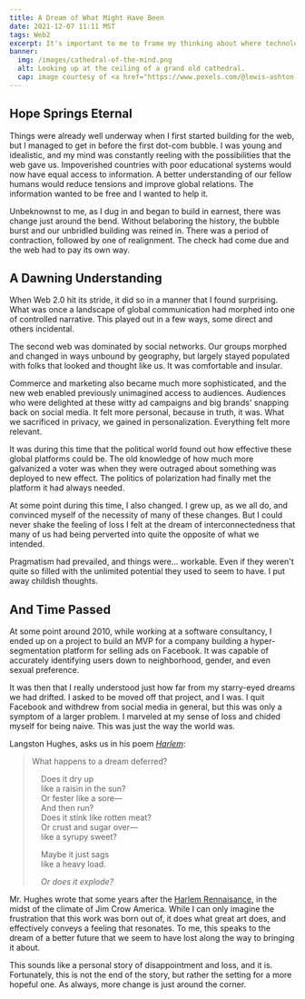```yaml
---
title: A Dream of What Might Have Been
date: 2021-12-07 11:11 MST
tags: Web2
excerpt: It's important to me to frame my thinking about where technology is heading by reflecting on my personal experience of where it's come from. What's past is prologue.
banner:
  img: /images/cathedral-of-the-mind.png
  alt: Looking up at the ceiling of a grand old cathedral.
  cap: image courtesy of <a href="https://www.pexels.com/@lewis-ashton-117694088">Lewis Ashton</a>, CC0
---
```


## Hope Springs Eternal

Things were already well underway when I first started building for the web, but I managed to get in before the first dot-com bubble. I was young and idealistic, and my mind was constantly reeling with the possibilities that the web gave us. Impoverished countries with poor educational systems would now have equal access to information. A better understanding of our fellow humans would reduce tensions and improve global relations. The information wanted to be free and I wanted to help it.

Unbeknownst to me, as I dug in and began to build in earnest, there was change just around the bend. Without belaboring the history, the bubble burst and our unbridled building was reined in. There was a period of contraction, followed by one of realignment. The check had come due and the web had to pay its own way.

## A Dawning Understanding

When Web 2.0 hit its stride, it did so in a manner that I found surprising. What was once a landscape of global communication had morphed into one of controlled narrative. This played out in a few ways, some direct and others incidental.

The second web was dominated by social networks. Our groups morphed and changed in ways unbound by geography, but largely stayed populated with folks that looked and thought like us. It was comfortable and insular.

Commerce and marketing also became much more sophisticated, and the new web enabled previously unimagined access to audiences. Audiences who were delighted at these witty ad campaigns and big brands' snapping back on social media. It felt more personal, because in truth, it was. What we sacrificed in privacy, we gained in personalization. Everything felt more relevant.

It was during this time that the political world found out how effective these global platforms could be. The old knowledge of how much more galvanized a voter was when they were outraged about something was deployed to new effect. The politics of polarization had finally met the platform it had always needed.

At some point during this time, I also changed. I grew up, as we all do, and convinced myself of the necessity of many of these changes. But I could never shake the feeling of loss I felt at the dream of interconnectedness that many of us had being perverted into quite the opposite of what we intended.

Pragmatism had prevailed, and things were... workable. Even if they weren't quite so filled with the unlimited potential they used to seem to have. I put away childish thoughts.

## And Time Passed

At some point around 2010, while working at a software consultancy, I ended up on a project to build an MVP for a company building a hyper-segmentation platform for selling ads on Facebook. It was capable of accurately identifying users down to neighborhood, gender, and even sexual preference.

It was then that I really understood just how far from my starry-eyed dreams we had drifted. I asked to be moved off that project, and I was. I quit Facebook and withdrew from social media in general, but this was only a symptom of a larger problem. I marveled at my sense of loss and chided myself for being naive. This was just the way the world was.

Langston Hughes, asks us in his poem [_Harlem_](https://www.poetryfoundation.org/poems/46548/harlem):

> What happens to a dream deferred?
>
> &nbsp;&nbsp;&nbsp;&nbsp;Does it dry up  
> &nbsp;&nbsp;&nbsp;&nbsp;like a raisin in the sun?  
> &nbsp;&nbsp;&nbsp;&nbsp;Or fester like a sore&mdash;  
> &nbsp;&nbsp;&nbsp;&nbsp;And then run?  
> &nbsp;&nbsp;&nbsp;&nbsp;Does it stink like rotten meat?  
> &nbsp;&nbsp;&nbsp;&nbsp;Or crust and sugar over&mdash;  
> &nbsp;&nbsp;&nbsp;&nbsp;like a syrupy sweet?
>
> &nbsp;&nbsp;&nbsp;&nbsp;Maybe it just sags  
> &nbsp;&nbsp;&nbsp;&nbsp;like a heavy load.
>
> &nbsp;&nbsp;&nbsp;&nbsp;_Or does it explode?_

Mr. Hughes wrote that some years after the [Harlem Rennaisance](https://en.wikipedia.org/wiki/Harlem_Renaissance), in the midst of the climate of Jim Crow America. While I can only imagine the frustration that this work was born out of, it does what great art does, and effectively conveys a feeling that resonates. To me, this speaks to the dream of a better future that we seem to have lost along the way to bringing it about.

This sounds like a personal story of disappointment and loss, and it is. Fortunately, this is not the end of the story, but rather the setting for a more hopeful one. As always, more change is just around the corner.
